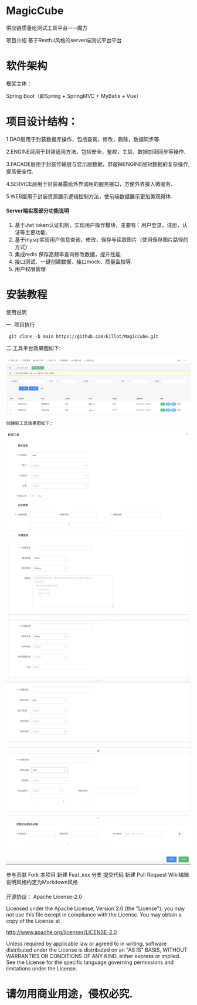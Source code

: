 # MagicCube

供应链质量组测试工具平台----魔方

项目介绍
基于Restful风格的server端测试平台平台

# 软件架构

框架主体：

Spring Boot（即Spring + SpringMVC + MyBatis + Vue）

# 项目设计结构：

1.DAO层用于封装数据库操作，包括查询，修改，删除，数据同步等.

2.ENGINE层用于封装通用方法，包括安全，鉴权，工具，数据加密同步等操作.

3.FACADE层用于封装传输层与显示层数据，屏蔽掉ENGINE层对数据的复杂操作,提高安全性.

4.SERVICE层用于封装暴露给外界调用的服务接口，方便外界接入微服务.

5.WEB层用于封装资源展示逻辑控制方法，使前端数据展示更加美观得体.


#### Server端实现部分功能说明

1. 基于Jwt token认证机制，实现用户操作模块，主要有：用户登录，注册，认证等主要功能.
2. 基于mysql实现用户信息查询，修改，保存与读取图片（使用保存图片路径的方式）.
3. 集成redis 保存高频率查询修改数据，提升性能.
4. 接口测试、一键创建数据、接口mock、质量监控等.
5. 用户权限管理

# 安装教程
使用说明

 一. 项目执行
     
     git clone -b main https://github.com/Eillot/MagicCube.git

二.工具平台效果图如下:
   
   ![工具平台效果图](https://github.com/Eillot/MagicCube/blob/main/image/interface_test_tools.png)
    
    创建新工具效果图如下:
   ![新增工具效果图](https://github.com/Eillot/MagicCube/blob/main/image/create_interface_test_01.png)
   ![新增工具效果图](https://github.com/Eillot/MagicCube/blob/main/image/create_interface_test_02.png)
   ![新增工具效果图](https://github.com/Eillot/MagicCube/blob/main/image/create_interface_test_03.png)
   ![新增工具效果图](https://github.com/Eillot/MagicCube/blob/main/image/create_interface_test_04.png)


参与贡献
Fork 本项目
新建 Feat_xxx 分支
提交代码
新建 Pull Request
Wiki编辑说明风格约定为Markdown风格


####


开源协议： Apache License-2.0


Licensed under the Apache License, Version 2.0 (the "License"); 
you may not use this file except in compliance with the License. You may obtain a copy of the License at

 http://www.apache.org/licenses/LICENSE-2.0
 
Unless required by applicable law or agreed to in writing, software distributed under the License is distributed 
on an "AS IS" BASIS, WITHOUT WARRANTIES OR CONDITIONS OF ANY KIND, either express or implied. See the License for 
the specific language governing permissions and limitations under the License.


# 请勿用商业用途，侵权必究.

####
